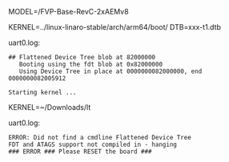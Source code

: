 
MODEL=<path-to>/FVP-Base-RevC-2xAEMv8

KERNEL=../linux-linaro-stable/arch/arm64/boot/
DTB=xxx-t1.dtb

uart0.log:
```
## Flattened Device Tree blob at 82000000
   Booting using the fdt blob at 0x82000000
   Using Device Tree in place at 0000000082000000, end 0000000082005912

Starting kernel ...
```


KERNEL=~/Downloads/lt

uart0.log:
```
ERROR: Did not find a cmdline Flattened Device Tree
FDT and ATAGS support not compiled in - hanging
### ERROR ### Please RESET the board ###
```
